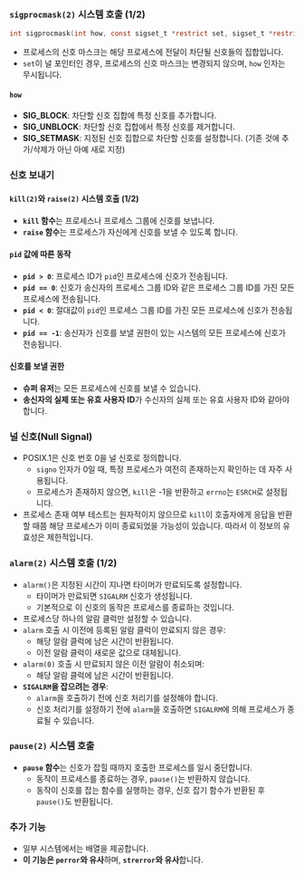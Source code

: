 ### `sigprocmask(2)` 시스템 호출 (1/2)
```c
int sigprocmask(int how, const sigset_t *restrict set, sigset_t *restrict oset);
```
- 프로세스의 신호 마스크는 해당 프로세스에 전달이 차단될 신호들의 집합입니다.
- `set`이 널 포인터인 경우, 프로세스의 신호 마스크는 변경되지 않으며, `how` 인자는 무시됩니다.
#### `how`
- **SIG_BLOCK**: 차단할 신호 집합에 특정 신호를 추가합니다.
- **SIG_UNBLOCK**: 차단할 신호 집합에서 특정 신호를 제거합니다.
- **SIG_SETMASK**: 지정된 신호 집합으로 차단할 신호를 설정합니다. (기존 것에 추가/삭제가 아닌 아예 새로 지정)
### 신호 보내기
#### `kill(2)`와 `raise(2)` 시스템 호출 (1/2)
- **`kill` 함수**는 프로세스나 프로세스 그룹에 신호를 보냅니다.
- **`raise` 함수**는 프로세스가 자신에게 신호를 보낼 수 있도록 합니다.

#### `pid` 값에 따른 동작
- **`pid > 0`**: 프로세스 ID가 `pid`인 프로세스에 신호가 전송됩니다.
- **`pid == 0`**: 신호가 송신자의 프로세스 그룹 ID와 같은 프로세스 그룹 ID를 가진 모든 프로세스에 전송됩니다.
- **`pid < 0`**: 절대값이 `pid`인 프로세스 그룹 ID를 가진 모든 프로세스에 신호가 전송됩니다.
- **`pid == -1`**: 송신자가 신호를 보낼 권한이 있는 시스템의 모든 프로세스에 신호가 전송됩니다.

#### 신호를 보낼 권한
- **슈퍼 유저**는 모든 프로세스에 신호를 보낼 수 있습니다.
- **송신자의 실제 또는 유효 사용자 ID**가 수신자의 실제 또는 유효 사용자 ID와 같아야 합니다.

### 널 신호(Null Signal)
- POSIX.1은 신호 번호 0을 널 신호로 정의합니다.
  - `signo` 인자가 0일 때, 특정 프로세스가 여전히 존재하는지 확인하는 데 자주 사용됩니다.
  - 프로세스가 존재하지 않으면, `kill`은 -1을 반환하고 `errno`는 `ESRCH`로 설정됩니다.
- 프로세스 존재 여부 테스트는 원자적이지 않으므로 `kill`이 호출자에게 응답을 반환할 때쯤 해당 프로세스가 이미 종료되었을 가능성이 있습니다. 따라서 이 정보의 유효성은 제한적입니다.

### `alarm(2)` 시스템 호출 (1/2)
- `alarm()`은 지정된 시간이 지나면 타이머가 만료되도록 설정합니다.
  - 타이머가 만료되면 `SIGALRM` 신호가 생성됩니다.
  - 기본적으로 이 신호의 동작은 프로세스를 종료하는 것입니다.
- 프로세스당 하나의 알람 클럭만 설정할 수 있습니다.
- `alarm` 호출 시 이전에 등록된 알람 클럭이 만료되지 않은 경우:
  - 해당 알람 클럭에 남은 시간이 반환됩니다.
  - 이전 알람 클럭이 새로운 값으로 대체됩니다.
- `alarm(0)` 호출 시 만료되지 않은 이전 알람이 취소되며:
  - 해당 알람 클럭에 남은 시간이 반환됩니다.
- **`SIGALRM`을 잡으려는 경우**:
  - `alarm`을 호출하기 전에 신호 처리기를 설정해야 합니다.
  - 신호 처리기를 설정하기 전에 `alarm`을 호출하면 `SIGALRM`에 의해 프로세스가 종료될 수 있습니다.

### `pause(2)` 시스템 호출
- **`pause` 함수**는 신호가 잡힐 때까지 호출한 프로세스를 일시 중단합니다.
  - 동작이 프로세스를 종료하는 경우, `pause()`는 반환하지 않습니다.
  - 동작이 신호를 잡는 함수를 실행하는 경우, 신호 잡기 함수가 반환된 후 `pause()`도 반환됩니다.

### 추가 기능
- 일부 시스템에서는 배열을 제공합니다.
- **이 기능은 `perror`와 유사**하며, **`strerror`와 유사**합니다.